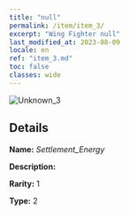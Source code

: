 ```yaml
---
title: "null"
permalink: /item/item_3/
excerpt: "Wing Fighter null"
last_modified_at: 2023-08-09
locale: en
ref: "item_3.md"
toc: false
classes: wide
---
```



 ![Unknown_3](/images/item/Settlement_Energy_p.png)



## Details

 **Name:** *Settlement_Energy* 

 **Description:** 

 **Rarity:** 1 

 **Type:** 2 


